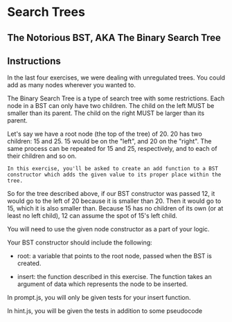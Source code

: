 # Search Trees

## The Notorious BST, AKA The Binary Search Tree

## Instructions
In the last four exercises, we were dealing with unregulated trees. You could add as many nodes wherever you wanted to.

The Binary Search Tree is a type of search tree with some restrictions. Each node in a BST can only have two children. The child on the left MUST be smaller than its parent. The child on the right MUST be larger than its parent.

Let's say we have a root node (the top of the tree) of 20. 20 has two children: 15 and 25. 15 would be on the "left", and 20 on the "right". The same process can be repeated for 15 and 25, respectively, and to each of their children and so on.

`In this exercise, you'll be asked to create an add function to a BST constructor which adds the given value to its proper place within the tree.`

So for the tree described above, if our BST constructor was passed 12, it would go to the left of 20 because it is smaller than 20. Then it would go to 15, which it is also smaller than. Because 15 has no children of its own (or at least no left child), 12 can assume the spot of 15's left child.

You will need to use the given node constructor as a part of your logic.

Your BST constructor should include the following: 
- root: a variable that points to the root node, passed when the BST is created.

- insert: the function described in this exercise. The function takes an argument of data which represents the node to be inserted.

In prompt.js, you will only be given tests for your insert function.

In hint.js, you will be given the tests in addition to some pseudocode
